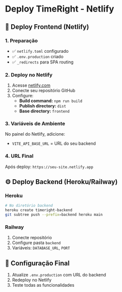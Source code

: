 # Deploy TimeRight - Netlify

## 🚀 Deploy Frontend (Netlify)

### 1. Preparação
- ✅ `netlify.toml` configurado
- ✅ `.env.production` criado
- ✅ `_redirects` para SPA routing

### 2. Deploy no Netlify
1. Acesse [netlify.com](https://netlify.com)
2. Conecte seu repositório GitHub
3. Configure:
   - **Build command:** `npm run build`
   - **Publish directory:** `dist`
   - **Base directory:** `frontend`

### 3. Variáveis de Ambiente
No painel do Netlify, adicione:
- `VITE_API_BASE_URL` = URL do seu backend

### 4. URL Final
Após deploy: `https://seu-site.netlify.app`

## ⚙️ Deploy Backend (Heroku/Railway)

### Heroku
```bash
# No diretório backend
heroku create timeright-backend
git subtree push --prefix=backend heroku main
```

### Railway
1. Conecte repositório
2. Configure pasta `backend`
3. Variáveis: `DATABASE_URL`, `PORT`

## 🔗 Configuração Final
1. Atualize `.env.production` com URL do backend
2. Redeploy no Netlify
3. Teste todas as funcionalidades